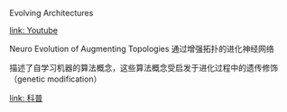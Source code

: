 Evolving Architectures

[link: Youtube](https://www.youtube.com/watch?v=b3D8jPmcw-g)





Neuro Evolution of Augmenting Topologies  通过增强拓扑的进化神经网络

描述了自学习机器的算法概念，这些算法概念受启发于进化过程中的遗传修饰（genetic modification）

[link: 科普](https://www.jiqizhixin.com/articles/2017-10-05-2#:~:text=NEAT%20%E6%8C%87%E3%80%8CNetworks%20through%20Augmented,%E9%81%97%E4%BC%A0%E4%BF%AE%E9%A5%B0%EF%BC%88genetic%20modification%EF%BC%89%E3%80%82)